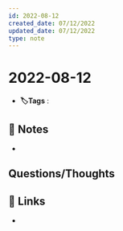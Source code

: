 ```yaml
---
id: 2022-08-12
created_date: 07/12/2022
updated_date: 07/12/2022
type: note
---
```


#  2022-08-12
- **🏷️Tags** :   
[ ](#anki-card)
## 📝 Notes
- 


## Questions/Thoughts


## 🔗 Links
- 